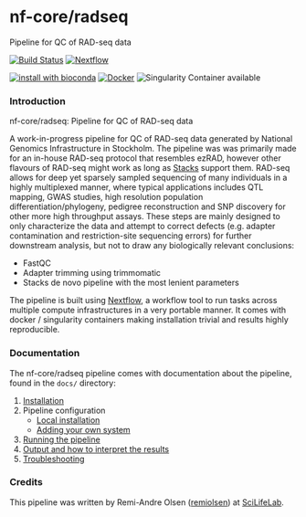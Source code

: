 # nf-core/radseq
Pipeline for QC of RAD-seq data

[![Build Status](https://travis-ci.org/remiolsen/nf-core-radseq.svg?branch=master)](https://travis-ci.org/remiolsen/nf-core-radseq)
[![Nextflow](https://img.shields.io/badge/nextflow-%E2%89%A50.30.0-brightgreen.svg)](https://www.nextflow.io/)

[![install with bioconda](https://img.shields.io/badge/install%20with-bioconda-brightgreen.svg)](http://bioconda.github.io/)
[![Docker](https://img.shields.io/docker/automated/remiolsen/nf-core-radseq.svg)](https://hub.docker.com/r/remiolsen/nf-core-radseq)
![Singularity Container available](
https://img.shields.io/badge/singularity-available-7E4C74.svg)

### Introduction
nf-core/radseq: Pipeline for QC of RAD-seq data

A work-in-progress pipeline for QC of RAD-seq data generated by National Genomics Infrastructure in Stockholm. The pipeline was was primarily made for an in-house RAD-seq protocol that resembles ezRAD, however other flavours of RAD-seq might work as long as [Stacks](http://catchenlab.life.illinois.edu/stacks/) support them. RAD-seq allows for deep yet sparsely sampled sequencing of many individuals in a highly multiplexed manner, where typical applications includes QTL mapping, GWAS studies, high resolution population differentiation/phylogeny, pedigree reconstruction and SNP discovery for other more high throughput assays. These steps are mainly designed to only characterize the data and attempt to correct defects (e.g. adapter contamination and restriction-site sequencing errors) for further downstream analysis, but not to draw any biologically relevant conclusions:

* FastQC
* Adapter trimming using trimmomatic
* Stacks de novo pipeline with the most lenient parameters


The pipeline is built using [Nextflow](https://www.nextflow.io), a workflow tool to run tasks across multiple compute infrastructures in a very portable manner. It comes with docker / singularity containers making installation trivial and results highly reproducible.


### Documentation
The nf-core/radseq pipeline comes with documentation about the pipeline, found in the `docs/` directory:

1. [Installation](docs/installation.md)
2. Pipeline configuration
    * [Local installation](docs/configuration/local.md)
    * [Adding your own system](docs/configuration/adding_your_own.md)
3. [Running the pipeline](docs/usage.md)
4. [Output and how to interpret the results](docs/output.md)
5. [Troubleshooting](docs/troubleshooting.md)

### Credits
This pipeline was written by Remi-Andre Olsen ([remiolsen](https://github.com/remiolsen)) at [SciLifeLab](http://www.scilifelab.se).
